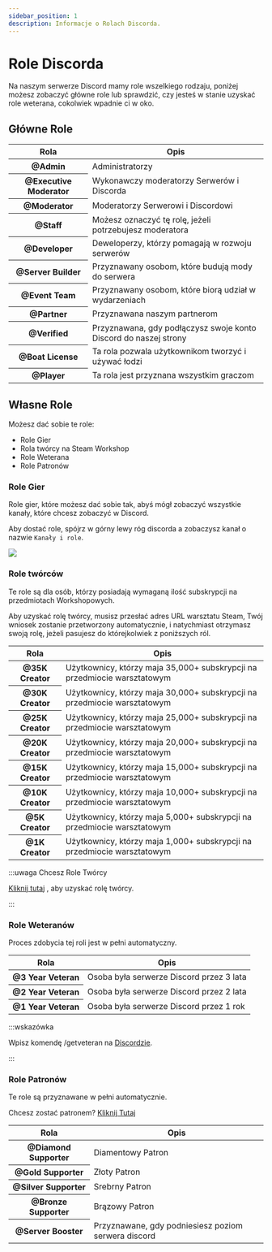 ```yaml
---
sidebar_position: 1
description: Informacje o Rolach Discorda.
---
```


# Role Discorda

Na naszym serwerze Discord mamy role wszelkiego rodzaju, poniżej możesz zobaczyć główne role lub sprawdzić, czy jesteś w stanie uzyskać role weterana, cokolwiek wpadnie ci w oko.

## Główne Role

<table class="table nowrap table-dark table-sm">
<thead>
<tr>
<th scope="col">Rola</th>
<th scope="col">Opis</th>
</tr>
</thead>
<tbody>
<tr>
<th scope="row"><span style={{color: "#ff0000"}}>@Admin</span></th>
<td>Administratorzy</td>
</tr>
<tr>
<th scope="row"><span style={{color: "#fcf202"}}>@Executive Moderator</span></th>
<td>Wykonawczy moderatorzy Serwerów i Discorda</td>
</tr>
<tr>
<th scope="row"><span style={{color: "#4ee718"}}>@Moderator</span></th>
<td>Moderatorzy Serwerowi i Discordowi</td>
</tr>
<tr>
<th scope="row"><span style={{color: "#2bac3c"}}>@Staff</span></th>
<td>Możesz oznaczyć tę rolę, jeżeli potrzebujesz moderatora</td>
</tr>
<tr>
<th scope="row"><span style={{color: "#1e9b94"}}>@Developer</span></th>
<td>Deweloperzy, którzy pomagają w rozwoju serwerów</td>
</tr>
<tr>
<th scope="row"><span style={{color: "#1aac93"}}>@Server Builder</span></th>
<td>Przyznawany osobom, które budują mody do serwera</td>
</tr>
<tr>
<th scope="row"><span style={{color: "#c5a138"}}>@Event Team</span></th>
<td>Przyznawany osobom, które biorą udział w wydarzeniach</td>
</tr>
<tr>
<th scope="row"><span style={{color: "#ff8e01"}}>@Partner</span></th>
<td>Przyznawana naszym partnerom</td>
</tr>

<tr>
<th scope="row"><span style={{color: "#7289da"}}>@Verified</span></th>
<td>Przyznawana, gdy podłączysz swoje konto Discord do naszej strony</td>
</tr>
<tr>
<th scope="row"><span style={{color: "#7ac2e9"}}>@Boat License</span></th>
<td>Ta rola pozwala użytkownikom tworzyć i używać łodzi</td>
</tr>
<tr>
<th scope="row"><span style={{color: "#99aab5"}}>@Player</span></th>
<td>Ta rola jest przyznana wszystkim graczom</td>
</tr>
</tbody>
</table>

## Własne Role

Możesz dać sobie te role:

- Role Gier
- Rola twórcy na Steam Workshop
- Role Weterana
- Role Patronów

### Role Gier

Role gier, które możesz dać sobie tak, abyś mógł zobaczyć wszystkie kanały, które chcesz zobaczyć w Discord.

Aby dostać role, spójrz w górny lewy róg discorda a zobaczysz kanał o nazwie `Kanały i role`.

<img src="/img/discord/discordgameroles.png" />


### Role twórców

Te role są dla osób, którzy posiadają wymaganą ilość subskrypcji na przedmiotach Workshopowych.

Aby uzyskać rolę twórcy, musisz przesłać adres URL warsztatu Steam, Twój wniosek zostanie przetworzony automatycznie, i natychmiast otrzymasz swoją rolę, jeżeli pasujesz do którejkolwiek z poniższych ról.

<table class="table nowrap table-dark table-sm">
<thead>
<tr>
<th scope="col">Rola</th>
<th scope="col">Opis</th>
</tr>
</thead>
<tbody>
<tr>
<th scope="row"><span style={{color: "#da5353"}}>@35K Creator</span></th>
<td>Użytkownicy, którzy maja 35,000+ subskrypcji na przedmiocie warsztatowym</td>
</tr>
<tr>
<th scope="row"><span style={{color: "#da5353"}}>@30K Creator</span></th>
<td>Użytkownicy, którzy maja 30,000+ subskrypcji na przedmiocie warsztatowym</td>
</tr>
<tr>
<th scope="row"><span style={{color: "#da5353"}}>@25K Creator</span></th>
<td>Użytkownicy, którzy maja 25,000+ subskrypcji na przedmiocie warsztatowym</td>
</tr>
<tr>
<th scope="row"><span style={{color: "#da5353"}}>@20K Creator</span></th>
<td>Użytkownicy, którzy maja 20,000+ subskrypcji na przedmiocie warsztatowym</td>
</tr>
<tr>
<th scope="row"><span style={{color: "#f35f5f"}}>@15K Creator</span></th>
<td>Użytkownicy, którzy maja 15,000+ subskrypcji na przedmiocie warsztatowym</td>
</tr>
<tr>
<th scope="row"><span style={{color: "#f57575"}}>@10K Creator</span></th>
<td>Użytkownicy, którzy maja 10,000+ subskrypcji na przedmiocie warsztatowym</td>
</tr>
<tr>
<th scope="row"><span style={{color: "#ff9696"}}>@5K Creator</span></th>
<td>Użytkownicy, którzy maja 5,000+ subskrypcji na przedmiocie warsztatowym</td>
</tr>
<tr>
<th scope="row"><span style={{color: "#d49797"}}>@1K Creator</span></th>
<td>Użytkownicy, którzy maja 1,000+ subskrypcji na przedmiocie warsztatowym</td>
</tr>
</tbody>
</table>

:::uwaga Chcesz Role Twórcy

[Kliknij tutaj](https://trickys.gg/applications/new) , aby uzyskać rolę twórcy.

:::

### Role Weteranów

Proces zdobycia tej roli jest w pełni automatyczny.

<table class="table nowrap table-dark table-sm">
<thead>
<tr>
<th scope="col">Rola</th>
<th scope="col">Opis</th>
</tr>
</thead>
<tbody>
<tr>
<th scope="row"><span style={{color: "#c27c0e"}}>@3 Year Veteran</span></th>
<td>Osoba była serwerze Discord przez 3 lata</td>
</tr>
<tr>
<th scope="row"><span style={{color: "#c27c0e"}}>@2 Year Veteran</span></th>
<td>Osoba była serwerze Discord przez 2 lata</td>
</tr>
<tr>
<th scope="row"><span style={{color: "#c27c0e"}}>@1 Year Veteran</span></th>
<td>Osoba była serwerze Discord przez 1 rok</td>
</tr>
</tbody>
</table>

:::wskazówka

Wpisz komendę <a class="code-text">/getveteran</a> na [Discordzie](discord://discord.com/channels/710922135580835950/723322585563267073).

:::


### Role Patronów

Te role są przyznawane w pełni automatycznie.

Chcesz zostać patronem? [Kliknij Tutaj](/docs/supporters)

<table class="table nowrap table-dark table-sm">
<thead>
<tr>
<th scope="col">Rola</th>
<th scope="col">Opis</th>
</tr>
</thead>
<tbody>
<tr>
<th scope="row"><span style={{color: "#05d6ff"}}>@Diamond Supporter</span></th>
<td>Diamentowy Patron</td>
</tr>
<tr>
<th scope="row"><span style={{color: "#e9c716"}}>@Gold Supporter</span></th>
<td>Złoty Patron</td>
</tr>
<tr>
<th scope="row"><span style={{color: "#c0c0c0"}}>@Silver Supporter</span></th>
<td>Srebrny Patron</td>
</tr>
<tr>
<th scope="row"><span style={{color: "#cd7f32"}}>@Bronze Supporter</span></th>
<td>Brązowy Patron</td>
</tr>
<tr>
<th scope="row"><span style={{color: "#ff73fa"}}>@Server Booster</span></th>
<td>Przyznawane, gdy podniesiesz poziom serwera discord</td>
</tr>
</tbody>
</table>

